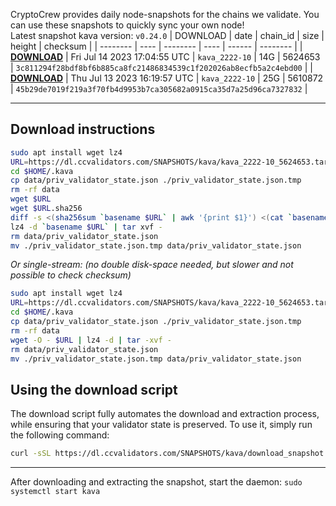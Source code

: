 CryptoCrew provides daily node-snapshots for the chains we validate. You can use these snapshots to quickly sync your own node!  
Latest snapshot kava version: `v0.24.0`
| DOWNLOAD | date | chain_id | size | height | checksum |
| -------- | ---- | -------- | ---- | ------ | -------- |
| **[DOWNLOAD](https://dl.ccvalidators.com/SNAPSHOTS/$CHAIN_NAME/kava_2222-10_5624653.tar.lz4)** | Fri Jul 14 2023 17:04:55 UTC | `kava_2222-10` | 14G | 5624653 | `3c811294f28bdf8bf6b885ca8fc21486834539c1f202026ab8ecfb5a2c4ebd00` |
| **[DOWNLOAD](https://dl.ccvalidators.com/SNAPSHOTS/$CHAIN_NAME/kava_2222-10_5610872.tar.lz4)** | Thu Jul 13 2023 16:19:57 UTC | `kava_2222-10` | 25G | 5610872 | `45b29de7019f219a3f70fb4d9953b7ca305682a0915ca35d7a25d96ca7327832` |
 
---
## Download instructions
 
```sh
sudo apt install wget lz4
URL=https://dl.ccvalidators.com/SNAPSHOTS/kava/kava_2222-10_5624653.tar.lz4
cd $HOME/.kava
cp data/priv_validator_state.json ./priv_validator_state.json.tmp
rm -rf data
wget $URL
wget $URL.sha256
diff -s <(sha256sum `basename $URL` | awk '{print $1}') <(cat `basename $URL`.sha256)
lz4 -d `basename $URL` | tar xvf -
rm data/priv_validator_state.json
mv ./priv_validator_state.json.tmp data/priv_validator_state.json
```
*Or single-stream: (no double disk-space needed, but slower and not possible to check checksum)*
```sh
sudo apt install wget lz4
URL=https://dl.ccvalidators.com/SNAPSHOTS/kava/kava_2222-10_5624653.tar.lz4
cd $HOME/.kava
cp data/priv_validator_state.json ./priv_validator_state.json.tmp
rm -rf data
wget -O - $URL | lz4 -d | tar -xvf -
rm data/priv_validator_state.json
mv ./priv_validator_state.json.tmp data/priv_validator_state.json
```
## Using the download script
 
The download script fully automates the download and extraction process, while ensuring that your validator state is preserved. To use it, simply run the following command:
 
```sh
curl -sSL https://dl.ccvalidators.com/SNAPSHOTS/kava/download_snapshot.sh | bash
```
---
After downloading and extracting the snapshot, start the daemon: `sudo systemctl start kava`
